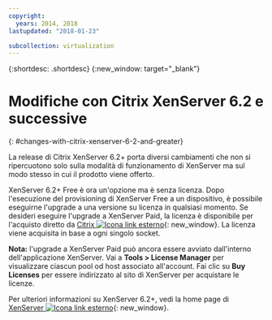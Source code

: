 ```yaml
---
copyright:
  years: 2014, 2018
lastupdated: "2018-01-23"

subcollection: virtualization
---
```

{:shortdesc: .shortdesc}
{:new_window: target="_blank"}

# Modifiche con Citrix XenServer 6.2 e successive
{: #changes-with-citrix-xenserver-6-2-and-greater}

La release di Citrix XenServer 6.2+ porta diversi cambiamenti che non si ripercuotono solo sulla modalità di funzionamento di XenServer ma sul modo stesso in cui il prodotto viene offerto.

XenServer 6.2+ Free è ora un'opzione ma è senza licenza. Dopo l'esecuzione del provisioning di XenServer Free a un dispositivo, è possibile eseguirne l'upgrade a una versione su licenza in qualsiasi momento. Se desideri eseguire l'upgrade a XenServer Paid, la licenza è disponibile per l'acquisto diretto da [Citrix ![Icona link esterno](../../icons/launch-glyph.svg "Icona link esterno")](https://www.citrix.com/products/xenserver/buy.html){: new_window}. La licenza viene acquisita in base a ogni singolo socket.

**Nota:** l'upgrade a XenServer Paid può ancora essere avviato dall'interno dell'applicazione XenServer. Vai a **Tools > License Manager** per visualizzare ciascun pool od host associato all'account. Fai clic su **Buy Licenses** per essere indirizzato al sito di XenServer per acquistare le licenze.

Per ulteriori informazioni su XenServer 6.2+, vedi la home page di [XenServer ![Icona link esterno](../../icons/launch-glyph.svg "Icona link esterno")](https://www.citrix.com/products/xenserver/overview.html){: new_window}.
